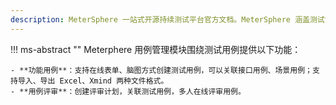 ```yaml
---
description: MeterSphere 一站式开源持续测试平台官方文档。MeterSphere 涵盖测试管理、接口测试、UI 测试和性能测试等功能，全面兼容 JMeter、Selenium 等主流开源标准，有效助力开发和测试团队充分利用云弹性进行高度可 扩展的自动化测试，加速高质量的软件交付。
---
```


!!! ms-abstract ""
    Meterphere 用例管理模块围绕测试用例提供以下功能：<br>

    
    - **功能用例**：支持在线表单、脑图方式创建测试用例，可以关联接口用例、场景用例；支持导入、导出 Excel、Xmind 两种文件格式。
    - **用例评审**：创建评审计划，关联测试用例，多人在线评审用例。
  

